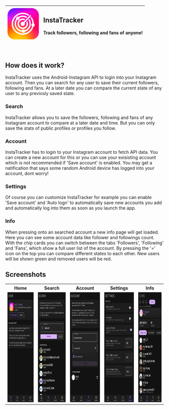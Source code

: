 <table>
<thead>
<tr>
<th align="center">
 <img src="https://github.com/IcySnex/InstaTracker/blob/main/Assets/Images/icon.png?raw=true"  width="100" height="100">
</th>
<th align="left">
 <h2>InstaTracker</h2> <h4>Track followers, following and fans of anyone!</h4>
</th>
</tr>
</thead>
</table>

‏‏‎ ‎
## How does it work?
InstaTracker uses the Android-Instagram API to login into your Instagram account.
Then you can search for any user to save their current followers, following and fans.
At a later date you can compare the current state of any user to any previosly saved state.

### Search
InstaTracker allows you to save the followers, following and fans of any Instagram account to compare at a later date and time.
But you can only save the stats of public profiles or profiles you follow.

### Account
InstaTracker has to login to your Instagram account to fetch API data.
You can create a new account for this or you can use your exisisting account which is not recommended if 'Save account' is enabled.
You may get a natification that says some random Android device has logged into your account, dont worry!

### Settings
Of course you can customize InstaTracker for example you can enable 'Save account' and 'Auto logn' to automatically save new accounts you add and automatically log into them as soon as you launch the app.

### Info
When pressing onto an searched account a new info page will get loaded. Here you can see some account data like follower and followings count. With the chip cards you can switch between the tabs 'Followers', 'Following' and 'Fans', which show a full user list of the account.
By pressing the '=' icon on the top you can compare different states to each other. New users will be shown green and removed users will be red.
‎
‏‏‎ ‎
## Screenshots
<table>
  <tr>
    <th>Home</th>
    <th>Search</th>
    <th>Account</th>
    <th>Settings</th>
    <th>Info</th>
  </tr>
  <tr>
    <td>
     <img src="https://github.com/IcySnex/InstaTracker/blob/f4f4aac74001f08344d25c11d221d3bdf722998f/Assets/Demo/home.jpg?raw=true" height="350" width="170">
    </td>
    <td>
     <img src="https://github.com/IcySnex/InstaTracker/blob/f4f4aac74001f08344d25c11d221d3bdf722998f/Assets/Demo/search-result.jpg?raw=true" height="350" width="170">
    </td>
    <td>
     <img src="https://github.com/IcySnex/InstaTracker/blob/f4f4aac74001f08344d25c11d221d3bdf722998f/Assets/Demo/account.jpg?raw=true" height="350" width="170">
    </td>
    <td>
     <img src="https://github.com/IcySnex/InstaTracker/blob/f4f4aac74001f08344d25c11d221d3bdf722998f/Assets/Demo/settings.jpg?raw=true" height="350" width="170">
    </td>
    <td>
     <img src="https://github.com/IcySnex/InstaTracker/blob/f4f4aac74001f08344d25c11d221d3bdf722998f/Assets/Demo/info.jpg?raw=true" height="350" width="170"> 
    </td>
  </tr>
</table>
